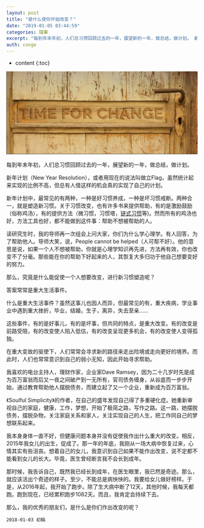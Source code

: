 ```yaml
---
layout: post
title: "是什么使你开始改变？"
date: "2019-01-05 03:44:59"
categories: 隨筆
excerpt: "每到年末年初，人们总习惯回顾过去的一年，展望新的一年，做总结，做计划。 新年计划（New Year Resolution），或者用现在的说法叫做..."
auth: conge
---
```

* content
{:toc}

![](/assets/images/隨筆/118382-58cbe5371613595f.png)

每到年末年初，人们总习惯回顾过去的一年，展望新的一年，做总结，做计划。

新年计划（New Year Resolution），或者用现在的说法叫做立Flag，虽然统计起来实现的比例不高，但总有人借这样的机会真的实现了自己的计划。

新年计划中，最常见的有两种，一种是好习惯养成，一种是坏习惯戒断。两种合一，就是塑造新习惯。关于习惯改变，也有许多书来提供帮助，有的是激励鼓励（俗称鸡汤），有的提供方法（微习惯，习惯塔，[链式习惯](https://www.jianshu.com/p/bdf24e85f1a8)等)。然而所有的鸡汤也好，方法工具也好，都不能做到这件事：帮助不想被帮助的人。

读研究生时，我的导师再一次组会上问大家，你们为什么学心理学。有人回答，为了帮助他人。导师大笑，说，People cannot be helped（人可帮不好）。他的意思是说，如果一个人不想被帮助，你就是心理学知识再先进，方法再有效，你也改变不了分毫。那些能在你的帮助下好起来的人，其恢复大多归功于他自己想要变好的努力。

那么，究竟是什么能促使一个人想要改变，进行新习惯塑造呢？

答案常常是重大生活事件。

什么是重大生活事件？虽然这事儿也因人而异，但最常见的有，重大疾病，学业事业中遇到重大挫折，毕业，结婚，生子，离异，失去至亲……

这些事件，有的是好事儿，有的是坏事，但共同的特点，是重大改变。有的改变是前路受阻，有的改变使人陷入低估，有的改变呈现更多机会，有的改变使人变得孤独。

在重大变故的驱使下，人们常常会寻求新的路径来走出险境或走向更好的境界。而此时，人们也常常意识到自己的弱小无知，因此开始寻求帮助。

我喜欢的电台主持人，理财作家，企业家Dave Ramsey，因为二十几岁时先是成为百万富翁而后又一夜之间破产到一无所有，官司债务缠身，从谷底而一步步开始，通过教育帮助他人摆脱债务，而建立起了又一个企业，重新成为百万富翁。

《Soulful Simplicity》的作者，在自己的盛年发现自己得了多重硬化症。她重新审视自己的家庭，健康，工作，梦想，开始了极简之路，写作之路。这一路，她摆脱债务，摆脱杂物，关注家庭关系和家人，关注实现自己的人生，把工作同自己的梦想联系起来。

我本身身体一直不好，但健康问题本身并没有促使我作出什么重大的改变。相反，2015年我女儿的出生，促成了。那一年的年底，我刚从一场大病中恢复过来，心情其实有些沮丧。想着自己的女儿，我意识到自己如果不能作出改变，说不定都不能看到女儿的长大。毕竟，医生曾经断言我不会长到成年。

那时候，我告诉自己，既然我已经长到成年，在医生眼里，我已然是奇迹。那么，就应该活出个奇迹的样子。至少，不能总是病怏怏的。我要给女儿做好榜样。于是，从2016年起，我开始了跑步。除了生大病中断了12天，其他时候，我每天都跑。跑到现在，已经累积跑步1082天。而且，我肯定会持续下去。

那么，我的优秀的朋友们，是什么是你们作出改变的呢？

```
2018-01-03 初稿
```
